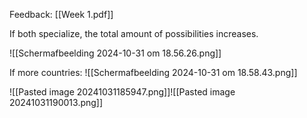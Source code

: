 Feedback: [[Week 1.pdf]]

If both specialize, the total amount of possibilities increases.


![[Scherm­afbeelding 2024-10-31 om 18.56.26.png]]


If more countries:
![[Scherm­afbeelding 2024-10-31 om 18.58.43.png]]



![[Pasted image 20241031185947.png]]![[Pasted image 20241031190013.png]]